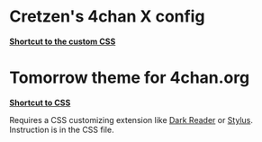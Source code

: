# Cretzen's 4chan X config

<b> [Shortcut to the custom CSS](https://raw.githubusercontent.com/hellotinh03/4chanX-config/main/4chink.css) </b>


# Tomorrow theme for 4chan.org

<b> [Shortcut to CSS](https://raw.githubusercontent.com/hellotinh03/4chanX-config/main/dark-reader.css) </b>

Requires a CSS customizing extension like [Dark Reader](https://github.com/darkreader/darkreader) or [Stylus](https://github.com/openstyles/stylus). Instruction is in the CSS file.


